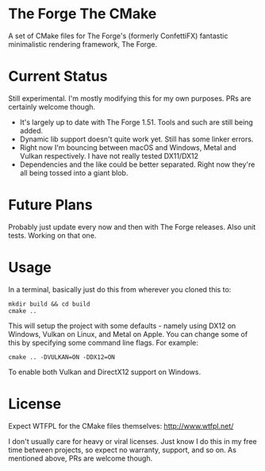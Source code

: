 # The Forge The CMake
A set of CMake files for The Forge's (formerly ConfettiFX) fantastic minimalistic rendering framework, The Forge.

# Current Status
Still experimental.  I'm mostly modifying this for my own purposes.  PRs are certainly welcome though.

* It's largely up to date with The Forge 1.51.  Tools and such are still being added.
* Dynamic lib support doesn't quite work yet.  Still has some linker errors.
* Right now I'm bouncing between macOS and Windows, Metal and Vulkan respectively.  I have not really tested DX11/DX12
* Dependencies and the like could be better separated.  Right now they're all being tossed into a giant blob.

# Future Plans
Probably just update every now and then with The Forge releases.  Also unit tests.  Working on that one.

# Usage
In a terminal, basically just do this from wherever you cloned this to:
```
mkdir build && cd build
cmake ..
```
This will setup the project with some defaults - namely using DX12 on Windows, Vulkan on Linux, and Metal on Apple.  You can change some of this by specifying some command line flags.  For example:
```
cmake .. -DVULKAN=ON -DDX12=ON
```
To enable both Vulkan and DirectX12 support on Windows.

# License
Expect WTFPL for the CMake files themselves: http://www.wtfpl.net/

I don't usually care for heavy or viral licenses.  Just know I do this in my free time between projects, so expect no warranty, support, and so on.  As mentioned above, PRs are welcome though.
